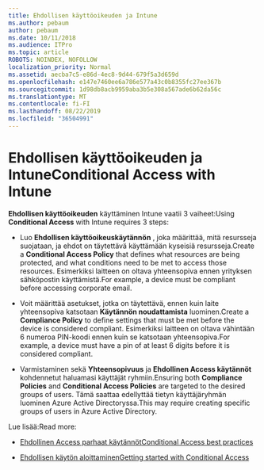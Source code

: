 ```yaml
---
title: Ehdollisen käyttöoikeuden ja Intune
ms.author: pebaum
author: pebaum
ms.date: 10/11/2018
ms.audience: ITPro
ms.topic: article
ROBOTS: NOINDEX, NOFOLLOW
localization_priority: Normal
ms.assetid: aecba7c5-e86d-4ec8-9d44-679f5a3d659d
ms.openlocfilehash: e147e7460ee6a786e577a43c0b8355fc27ee367b
ms.sourcegitcommit: 1d98db8acb9959aba3b5e308a567ade6b62da56c
ms.translationtype: MT
ms.contentlocale: fi-FI
ms.lasthandoff: 08/22/2019
ms.locfileid: "36504991"
---
```

# <a name="conditional-access-with-intune"></a><span data-ttu-id="e9714-102">Ehdollisen käyttöoikeuden ja Intune</span><span class="sxs-lookup"><span data-stu-id="e9714-102">Conditional Access with Intune</span></span>

<span data-ttu-id="e9714-103">**Ehdollisen käyttöoikeuden** käyttäminen Intune vaatii 3 vaiheet:</span><span class="sxs-lookup"><span data-stu-id="e9714-103">Using **Conditional Access** with Intune requires 3 steps:</span></span> 
  
- <span data-ttu-id="e9714-104">Luo **Ehdollisen käyttöoikeuskäytännön** , joka määrittää, mitä resursseja suojataan, ja ehdot on täytettävä käyttämään kyseisiä resursseja.</span><span class="sxs-lookup"><span data-stu-id="e9714-104">Create a **Conditional Access Policy** that defines what resources are being protected, and what conditions need to be met to access those resources.</span></span> <span data-ttu-id="e9714-105">Esimerkiksi laitteen on oltava yhteensopiva ennen yrityksen sähköpostin käyttämistä.</span><span class="sxs-lookup"><span data-stu-id="e9714-105">For example, a device must be compliant before accessing corporate email.</span></span> 
    
- <span data-ttu-id="e9714-106">Voit määrittää asetukset, jotka on täytettävä, ennen kuin laite yhteensopiva katsotaan **Käytännön noudattamista** luominen.</span><span class="sxs-lookup"><span data-stu-id="e9714-106">Create a **Compliance Policy** to define settings that must be met before the device is considered compliant.</span></span> <span data-ttu-id="e9714-107">Esimerkiksi laitteen on oltava vähintään 6 numeroa PIN-koodi ennen kuin se katsotaan yhteensopiva.</span><span class="sxs-lookup"><span data-stu-id="e9714-107">For example, a device must have a pin of at least 6 digits before it is considered compliant.</span></span> 
    
- <span data-ttu-id="e9714-108">Varmistaminen sekä **Yhteensopivuus** ja **Ehdollinen Access käytännöt** kohdennetut haluamasi käyttäjät ryhmiin.</span><span class="sxs-lookup"><span data-stu-id="e9714-108">Ensuring both **Compliance Policies** and **Conditional Access Policies** are targeted to the desired groups of users.</span></span> <span data-ttu-id="e9714-109">Tämä saattaa edellyttää tietyn käyttäjäryhmän luominen Azure Active Directoryssa.</span><span class="sxs-lookup"><span data-stu-id="e9714-109">This may require creating specific groups of users in Azure Active Directory.</span></span> 
    
<span data-ttu-id="e9714-110">Lue lisää:</span><span class="sxs-lookup"><span data-stu-id="e9714-110">Read more:</span></span>
  
- [<span data-ttu-id="e9714-111">Ehdollinen Access parhaat käytännöt</span><span class="sxs-lookup"><span data-stu-id="e9714-111">Conditional Access best practices</span></span>](https://docs.microsoft.com/azure/active-directory/conditional-access/best-practices)
    
- [<span data-ttu-id="e9714-112">Ehdollisen käytön aloittaminen</span><span class="sxs-lookup"><span data-stu-id="e9714-112">Getting started with Conditional Access </span></span>](https://docs.microsoft.com/azure/active-directory/active-directory-conditional-access-azure-portal-get-started)
    

